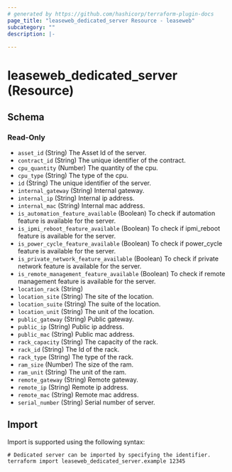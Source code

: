 ```yaml
---
# generated by https://github.com/hashicorp/terraform-plugin-docs
page_title: "leaseweb_dedicated_server Resource - leaseweb"
subcategory: ""
description: |-
  
---
```


# leaseweb_dedicated_server (Resource)





<!-- schema generated by tfplugindocs -->
## Schema

### Read-Only

- `asset_id` (String) The Asset Id of the server.
- `contract_id` (String) The unique identifier of the contract.
- `cpu_quantity` (Number) The quantity of the cpu.
- `cpu_type` (String) The type of the cpu.
- `id` (String) The unique identifier of the server.
- `internal_gateway` (String) Internal gateway.
- `internal_ip` (String) Internal ip address.
- `internal_mac` (String) Internal mac address.
- `is_automation_feature_available` (Boolean) To check if automation feature is available for the server.
- `is_ipmi_reboot_feature_available` (Boolean) To check if ipmi_reboot feature is available for the server.
- `is_power_cycle_feature_available` (Boolean) To check if power_cycle feature is available for the server.
- `is_private_network_feature_available` (Boolean) To check if private network feature is available for the server.
- `is_remote_management_feature_available` (Boolean) To check if remote management feature is available for the server.
- `location_rack` (String)
- `location_site` (String) The site of the location.
- `location_suite` (String) The suite of the location.
- `location_unit` (String) The unit of the location.
- `public_gateway` (String) Public gateway.
- `public_ip` (String) Public ip address.
- `public_mac` (String) Public mac address.
- `rack_capacity` (String) The capacity of the rack.
- `rack_id` (String) The Id of the rack.
- `rack_type` (String) The type of the rack.
- `ram_size` (Number) The size of the ram.
- `ram_unit` (String) The unit of the ram.
- `remote_gateway` (String) Remote gateway.
- `remote_ip` (String) Remote ip address.
- `remote_mac` (String) Remote mac address.
- `serial_number` (String) Serial number of server.

## Import

Import is supported using the following syntax:

```shell
# Dedicated server can be imported by specifying the identifier.
terraform import leaseweb_dedicated_server.example 12345
```
